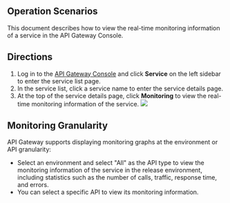 ## Operation Scenarios
This document describes how to view the real-time monitoring information of a service in the API Gateway Console.

## Directions
1. Log in to the [API Gateway Console](https://console.cloud.tencent.com/apigateway/index?rid=1) and click **Service** on the left sidebar to enter the service list page.
2. In the service list, click a service name to enter the service details page.
3. At the top of the service details page, click **Monitoring** to view the real-time monitoring information of the service.
![](https://main.qcloudimg.com/raw/8ff65654c33da5b1c7cfd1e61f2a7fc8.png)

## Monitoring Granularity
API Gateway supports displaying monitoring graphs at the environment or API granularity:
- Select an environment and select "All" as the API type to view the monitoring information of the service in the release environment, including statistics such as the number of calls, traffic, response time, and errors.
- You can select a specific API to view its monitoring information.
